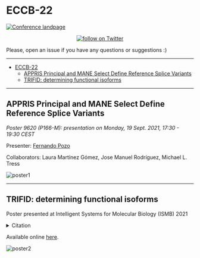 # ECCB-22

[![Conference landpage](https://inb-elixir.es/sites/default/files/inline-images/ECCB-2022-Frame-1000x200-1-HD_0.jpg)](https://inb-elixir.es/sites/default/files/inline-images/ECCB-2022-Frame-1000x200-1-HD_0.jpg)

<p align="center">
    <a href="https://twitter.com/intent/follow?screen_name=fpozoca">
        <img src="https://img.shields.io/twitter/follow/fpozoca?style=social&logo=twitter"
            alt="follow on Twitter"></a>
</p>

Please, open an issue if you have any questions or suggestions :)

-----
- [ECCB-22](#eccb-22)
  - [APPRIS Principal and MANE Select Define Reference Splice Variants](#appris-principal-and-mane-select-define-reference-splice-variants)
  - [TRIFID: determining functional isoforms](#trifid-determining-functional-isoforms)

-----

## APPRIS Principal and MANE Select Define Reference Splice Variants

*Poster 9620 (P166-M): presentation on Monday, 19 Sept. 2021, 17:30 - 19:30 CEST*

Presenter: [Fernando Pozo](https://www.fpozoc.com/)

Collaborators: Laura Martínez Gómez, Jose Manuel Rodríguez, Michael L. Tress

![poster1](poster/apprismane/poster.jpg)

-----

## TRIFID: determining functional isoforms

Poster presented at Intelligent Systems for Molecular Biology (ISMB) 2021

<details><summary>Citation</summary>

```bibtex
@article{10.1093/nargab/lqab044,
    author = {Pozo, Fernando and Martinez-Gomez, Laura and Walsh, Thomas A and Rodriguez, José Manuel and Di Domenico, Tomas and Abascal, Federico and Vazquez, Jesús and Tress, Michael L},
    title = "{Assessing the functional relevance of splice isoforms}",
    journal = {NAR Genomics and Bioinformatics},
    volume = {3},
    number = {2},
    year = {2021},
    month = {05},
    abstract = "{Alternative splicing of messenger RNA can generate an array of mature transcripts, but it is not clear how many go on to produce functionally relevant protein isoforms. There is only limited evidence for alternative proteins in proteomics analyses and data from population genetic variation studies indicate that most alternative exons are evolving neutrally. Determining which transcripts produce biologically important isoforms is key to understanding isoform function and to interpreting the real impact of somatic mutations and germline variations. Here we have developed a method, TRIFID, to classify the functional importance of splice isoforms. TRIFID was trained on isoforms detected in large-scale proteomics analyses and distinguishes these biologically important splice isoforms with high confidence. Isoforms predicted as functionally important by the algorithm had measurable cross species conservation and significantly fewer broken functional domains. Additionally, exons that code for these functionally important protein isoforms are under purifying selection, while exons from low scoring transcripts largely appear to be evolving neutrally. TRIFID has been developed for the human genome, but it could in principle be applied to other well-annotated species. We believe that this method will generate valuable insights into the cellular importance of alternative splicing.}",
    issn = {2631-9268},
    doi = {10.1093/nargab/lqab044},
    url = {https://doi.org/10.1093/nargab/lqab044},
    note = {lqab044},
    eprint = {https://academic.oup.com/nargab/article-pdf/3/2/lqab044/38108084/lqab044.pdf},
}
```
</details>

Available online [here](https://academic.oup.com/nargab/article/3/2/lqab044/6281449?searchresult=1).

![poster2](poster/trifid/poster.jpg)